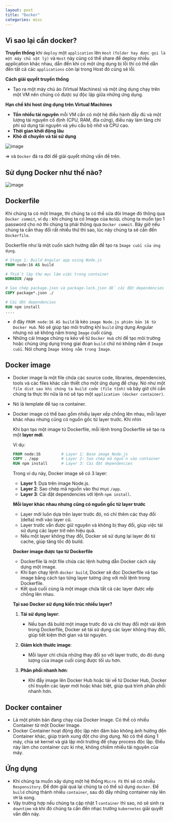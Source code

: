 ```yaml
---
layout: post
title: "Docker"
categories: misc
---
```


## Vì sao lại cần docker?

**Truyền thống** khi `deploy` một `application` lên `Host` `(folder hay được gọi là một máy chủ vật lý)` và `Host` này củng có thể share để deploy nhiều application khác nhau, dẫn đến khi có một ứng dụng bị lỗi thì có thể dẫn đến tất cả các `applications` còn lại trong Host đó cũng sẽ lỗi.

**Cách giải quyết truyền thống**

- Tạo ra một máy chủ ảo (Virtual Machines) và một ứng dụng chạy trên một VM nên chúng có được sự độc lập giữa những ứng dụng.

**Hạn chế khi host ứng dụng trên Virtual Machines**

- **Tốn nhiều tài nguyên** mỗi VM cần có một hệ điều hành đầy đủ và một lượng tài nguyên cố định (CPU, RAM, đĩa cứng), điều này làm tăng chi phí sử dụng tài nguyên và yêu cầu bộ nhớ và CPU cao.
- **Thời gian khởi động lâu**
- **Khó di chuyển và tái sử dụng**

![image](https://github.com/user-attachments/assets/17a5dd86-578c-4f55-8e84-649346437274)

=> và `Docker` đã ra đời để giải quyết những vấn đề trên.

## Sử dụng Docker như thế nào?

![image](https://github.com/user-attachments/assets/051e9dcb-beec-41e1-8d89-1e8aaf7a7e39)

## Dockerfile

Khi chúng ta có một Image, thì chúng ta có thể sửa đỏi Image đó thông qua `Docker commit`, ví dụ : khi chúng ta có Image của `NoSQL` chúng ta muốn tạo 1 password cho nó thì chúng ta phải thông qua `Docker commit`.
Bây giờ nếu chúng ta cần thay đổi rất nhiều thứ thì sao, lúc này chúng ta sẽ cần đến `Dockerfile`.

Dockerfile như là một cuốn sách hướng dẫn để tạo ra `Image cuối của ứng dụng`.

```dockerfile
# Stage 1: Build Angular app using Node.js
FROM node:16 AS build

# Thiết lập thư mục làm việc trong container
WORKDIR /app

# Sao chép package.json và package-lock.json để cài đặt dependencies
COPY package*.json ./

# Cài đặt dependencies
RUN npm install
....
```

- ở đây `FROM node:16 AS build` là kéo `image Node.js phiên bản 16 từ Docker Hub`. Nó sẽ giúp tạo môi trường khi `build` ứng dụng Angular nhưng nó sẽ không nằm trong `Image` cuối cùng.
- Những cái Image chúng ra kéo về từ `Docker Hub` chỉ để tạo môi trường hoặc chúng ứng dụng trong giai đoạn `build` chứ nó không nằm ở `Image cuối`. Nói chung `Image không nằm trong Image`.

## Docker image

- Docker image là một file chứa các source code, libraries, dependencies, tools và các files khác cần thiết cho một ứng dụng để chạy. Nó như một `file dist sau khi chúng ta build code (file tĩnh)` và bây giờ chỉ cần chúng ta thực thi nữa là nó sẽ tạo một `application (docker container)`.
- Nó là template để taọ ra container.
- Docker image có thể bao gồm nhiều layer xếp chồng lên nhau, mỗi layer khác nhau nhưng cũng có nguồn gốc từ layer trước. Khi nhìn

  Khi bạn tạo một image từ Dockerfile, mỗi lệnh trong Dockerfile sẽ tạo ra một **layer mới**.

  Ví dụ:

  ```dockerfile
  FROM node:16         # Layer 1: Base image Node.js
  COPY . /app          # Layer 2: Sao chép mã nguồn vào container
  RUN npm install      # Layer 3: Cài đặt dependencies
  ```

  Trong ví dụ này, Docker image sẽ có 3 layer:

  - **Layer 1**: Dựa trên image Node.js.
  - **Layer 2**: Sao chép mã nguồn vào thư mục `/app`.
  - **Layer 3**: Cài đặt dependencies với lệnh `npm install`.

  **Mỗi layer khác nhau nhưng cũng có nguồn gốc từ layer trước**

  - Layer mới luôn dựa trên layer trước đó, nó chỉ thêm các thay đổi (delta) mới vào layer cũ.
  - Layer trước vẫn được giữ nguyên và không bị thay đổi, giúp việc tái sử dụng các layer trở nên hiệu quả.
  - Nếu một layer không thay đổi, Docker sẽ sử dụng lại layer đó từ cache, giúp tăng tốc độ build.

  **Docker image được tạo từ Dockerfile**

  - Dockerfile là một file chứa các lệnh hướng dẫn Docker cách xây dựng một image.
  - Khi bạn chạy lệnh `docker build`, Docker sẽ đọc Dockerfile và tạo image bằng cách tạo từng layer tương ứng với mỗi lệnh trong Dockerfile.
  - Kết quả cuối cùng là một image chứa tất cả các layer được xếp chồng lên nhau.

  **Tại sao Docker sử dụng kiến trúc nhiều layer?**

  1. **Tái sử dụng layer**:

     - Nếu bạn đã build một image trước đó và chỉ thay đổi một vài lệnh trong Dockerfile, Docker sẽ tái sử dụng các layer không thay đổi, giúp tiết kiệm thời gian và tài nguyên.

  2. **Giảm kích thước image**:

     - Mỗi layer chỉ chứa những thay đổi so với layer trước, do đó dung lượng của image cuối cùng được tối ưu hơn.

  3. **Phân phối nhanh hơn**:
     - Khi đẩy image lên Docker Hub hoặc tải về từ Docker Hub, Docker chỉ truyền các layer mới hoặc khác biệt, giúp quá trình phân phối nhanh hơn.

## Docker container

- Là một phiên bản đang chạy của Docker Image. Có thể có nhiều Container từ một Docker Image.
- Docker Container hoạt động độc lập nên đảm bảo không ảnh hưởng đến Container khác, giúp tránh xung đột cho ứng dụng. Nó có thể dùng 1 máy, chia sẻ kernel và giả lập môi trường để chạy process độc lập. Điều này làm cho container cực kì nhẹ, không chiếm nhiều tài nguyên của máy.

## Ứng dụng

- Khi chúng ta muốn xây dựng một hệ thống `Micro FE` thì sẽ có nhiều `Responsitory`. Để đơn giải quá lại chúng ta có thể sử dụng `docker`. Để `build` chúng thành nhiều `container`, sau đó đẩy những container này lên `VM` là xong.
- Vậy trường hợp nếu chúng ta cập nhật 1 `container` thì sao, nó sẽ sinh ra `downtime` và khi đó chúng ta cần đến nhạc trưởng `kubernetes` giải quyết vấn đền này.
